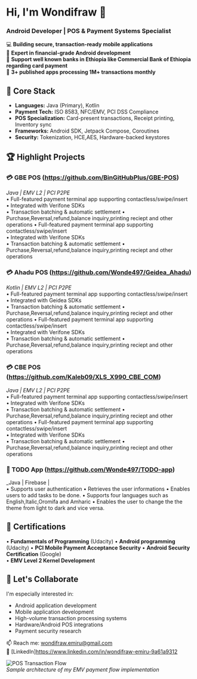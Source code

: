 # Hi, I'm Wondifraw 👋  
### Android Developer | POS & Payment Systems Specialist  

💻 **Building secure, transaction-ready mobile applications**  
🏦 **Expert in financial-grade Android development**  
🏦 **Support well known banks in Ethiopia like Commercial Bank of Ethiopia regarding card payment**  
📱 **3+ published apps processing 1M+ transactions monthly**  

## 🔧 Core Stack  
- **Languages:** Java (Primary), Kotlin  
- **Payment Tech:** ISO 8583, NFC/EMV, PCI DSS Compliance  
- **POS Specialization:** Card-present transactions, Receipt printing, Inventory sync  
- **Frameworks:** Android SDK, Jetpack Compose, Coroutines  
- **Security:** Tokenization, HCE,AES, Hardware-backed keystores  

## 🏆 Highlight Projects  


### 💳 GBE POS (https://github.com/BinGitHubPlus/GBE-POS)  
_Java | EMV L2 | PCI P2PE_  
• Full-featured payment terminal app supporting contactless/swipe/insert  
• Integrated with Verifone SDKs  
• Transaction batching & automatic settlement
• Purchase,Reversal,refund,balance inquiry,printing reciept and other operations
• Full-featured payment terminal app supporting contactless/swipe/insert  
• Integrated with Verifone SDKs  
• Transaction batching & automatic settlement
• Purchase,Reversal,refund,balance inquiry,printing reciept and other operations
### 💳 Ahadu POS (https://github.com/Wonde497/Geidea_Ahadu)  
_Kotlin | EMV L2 | PCI P2PE_  
• Full-featured payment terminal app supporting contactless/swipe/insert  
• Integrated with Geidea SDKs  
• Transaction batching & automatic settlement
• Purchase,Reversal,refund,balance inquiry,printing reciept and other operations
• Full-featured payment terminal app supporting contactless/swipe/insert  
• Integrated with Verifone SDKs  
• Transaction batching & automatic settlement
• Purchase,Reversal,refund,balance inquiry,printing reciept and other operations
### 💳 CBE POS (https://github.com/Kaleb09/XLS_X990_CBE_COM)  
_Java | EMV L2 | PCI P2PE_  
• Full-featured payment terminal app supporting contactless/swipe/insert  
• Integrated with Verifone SDKs  
• Transaction batching & automatic settlement
• Purchase,Reversal,refund,balance inquiry,printing reciept and other operations
• Full-featured payment terminal app supporting contactless/swipe/insert  
• Integrated with Verifone SDKs  
• Transaction batching & automatic settlement
• Purchase,Reversal,refund,balance inquiry,printing reciept and other operations

### 🏪 TODO App (https://github.com/Wonde497/TODO-app)  
_Java | Firebase |   
• Supports user authentication
• Retrieves the user informations
• Enables users to add tasks to be done. 
• Supports four languages such as English,Italic,Oromifa and Amharic
• Enables the user to change the the theme from light to dark and vice versa. 


## 📜 Certifications  
• **Fundamentals of Programming** (Udacity)
• **Android programming** (Udacity)
• **PCI Mobile Payment Acceptance Security** 
• **Android Security Certification** (Google)  
• **EMV Level 2 Kernel Development**  

## 🤝 Let's Collaborate  
I'm especially interested in: 
- Android application development
- Mobile application development
- High-volume transaction processing systems  
- Hardware/Android POS integrations  
- Payment security research  

📫 Reach me: wondifraw.emiru@gmail.com  
🔗 [LinkedIn]https://www.linkedin.com/in/wondifraw-emiru-9a61a9312  

![POS Transaction Flow](https://via.placeholder.com/800x400?text=Android+POS+Architecture+Diagram)  
*Sample architecture of my EMV payment flow implementation*
